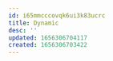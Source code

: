 ```yaml
---
id: i65mmcccovqk6ui3k83ucrc
title: Dynamic
desc: ''
updated: 1656306704117
created: 1656306703422
---
```


